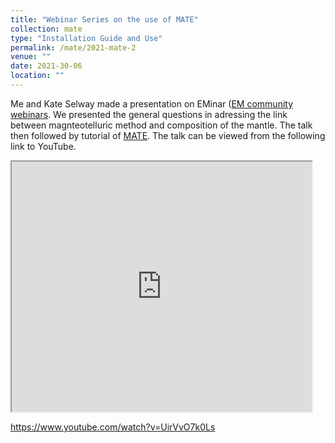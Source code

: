 ```yaml
---
title: "Webinar Series on the use of MATE"
collection: mate
type: "Installation Guide and Use"
permalink: /mate/2021-mate-2
venue: ""
date: 2021-30-06
location: ""
---
```


Me and Kate Selway made a presentation on EMinar (<a href="https://www.mtnet.info/EMinars/EMinars.html">EM community webinars</a>. We presented the general questions in adressing the link between magnteotelluric method and composition of the mantle. The talk then followed by tutorial of <a href="https://github.com/sinanozaydin/MATE">MATE</a>. The talk can be viewed from the following link to YouTube.

<iframe src="https://www.youtube.com/watch?v=UirVvO7k0Ls" width="480" height="400"></iframe>


https://www.youtube.com/watch?v=UirVvO7k0Ls
